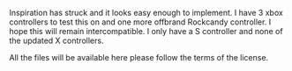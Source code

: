 Inspiration has struck and it looks easy enough to implement.
I have 3 xbox controllers to test this on and one more offbrand Rockcandy controller. I hope this will remain intercompatible. I only have a S controller and none of the updated X controllers.

All the files will be available here please follow the terms of the license.
